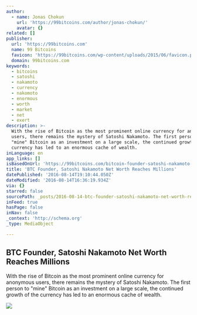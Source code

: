```yaml
---
author:
  - name: Jonas Chokun
    url: 'https://99bitcoins.com/author/jonas-chokun/'
    avatar: {}
related: []
publisher:
  url: 'https://99bitcoins.com'
  name: 99 Bitcoins
  favicon: 'https://99bitcoins.com/wp-content/uploads/2015/06/favicon.png'
  domain: 99bitcoins.com
keywords:
  - bitcoins
  - satoshi
  - nakamoto
  - currency
  - nakomoto
  - enormous
  - worth
  - market
  - net
  - exert
description: >-
  With the rise of Bitcoin as the most prominent online currency for anonymous
  users, there remains the mystery of Satoshi Nakamoto. The first person to
  "mine" Bitcoin as an investment on a large scale, the continued growth of the
  currency has led to an enormous cache of wealth.
inLanguage: en
app_links: []
isBasedOnUrl: 'https://99bitcoins.com/bitcoin-founder-satoshi-nakamoto-net-worth/'
title: 'BTC Founder, Satoshi Nakamoto Net Worth Reaches Millions'
datePublished: '2016-08-14T19:10:44.050Z'
dateModified: '2016-08-14T16:36:19.934Z'
via: {}
starred: false
sourcePath: _posts/2016-08-14-btc-founder-satoshi-nakamoto-net-worth-reaches-millions.md
inFeed: true
hasPage: false
inNav: false
_context: 'http://schema.org'
_type: MediaObject

---
```

<article style=""><h1>BTC Founder, Satoshi Nakamoto Net Worth Reaches Millions</h1><p>With the rise of Bitcoin as the most prominent online currency for anonymous users, there remains the mystery of Satoshi Nakamoto. The first person to "mine" Bitcoin as an investment on a large scale, the continued growth of the currency has led to an enormous cache of wealth.</p><img src="https://99bitcoins.com/wp-content/uploads/2015/09/shutterstock_310309553-1.jpg" /></article>